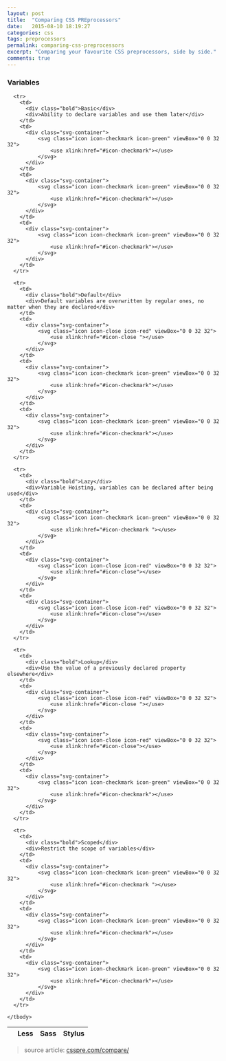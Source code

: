 ```yaml
---
layout: post
title:  "Comparing CSS PREprocessors"
date:   2015-08-10 18:19:27
categories: css
tags: preprocessors
permalink: comparing-css-preprocessors
excerpt: "Comparing your favourite CSS preprocessors, side by side."
comments: true
---
```

### Variables
<div class="table-container">
  <table class="pure-table pure-table-striped full-width blue-var">
    <thead>
      <tr>
        <th></th>
        <th>Less</th>
        <th>Sass</th>
        <th>Stylus</th>
      </tr>
    </thead>
    <tbody>

      <tr>
        <td>
          <div class="bold">Basic</div>
          <div>Ability to declare variables and use them later</div>
        </td>
        <td>
          <div class="svg-container">
              <svg class="icon icon-checkmark icon-green" viewBox="0 0 32 32">
                  <use xlink:href="#icon-checkmark"></use>
              </svg>
          </div>
        </td>
        <td>
          <div class="svg-container">
              <svg class="icon icon-checkmark icon-green" viewBox="0 0 32 32">
                  <use xlink:href="#icon-checkmark"></use>
              </svg>
          </div>
        </td>
        <td>
          <div class="svg-container">
              <svg class="icon icon-checkmark icon-green" viewBox="0 0 32 32">
                  <use xlink:href="#icon-checkmark"></use>
              </svg>
          </div>
        </td>
      </tr>

      <tr>
        <td>
          <div class="bold">Default</div>
          <div>Default variables are overwritten by regular ones, no matter when they are declared</div>
        </td>
        <td>
          <div class="svg-container">
              <svg class="icon icon-close icon-red" viewBox="0 0 32 32">
                  <use xlink:href="#icon-close "></use>
              </svg>
          </div>
        </td>
        <td>
          <div class="svg-container">
              <svg class="icon icon-checkmark icon-green" viewBox="0 0 32 32">
                  <use xlink:href="#icon-checkmark"></use>
              </svg>
          </div>
        </td>
        <td>
          <div class="svg-container">
              <svg class="icon icon-checkmark icon-green" viewBox="0 0 32 32">
                  <use xlink:href="#icon-checkmark"></use>
              </svg>
          </div>
        </td>
      </tr>

      <tr>
        <td>
          <div class="bold">Lazy</div>
          <div>Variable Hoisting, variables can be declared after being used</div>
        </td>
        <td>
          <div class="svg-container">
              <svg class="icon icon-checkmark icon-green" viewBox="0 0 32 32">
                  <use xlink:href="#icon-checkmark "></use>
              </svg>
          </div>
        </td>
        <td>
          <div class="svg-container">
              <svg class="icon icon-close icon-red" viewBox="0 0 32 32">
                  <use xlink:href="#icon-close"></use>
              </svg>
          </div>
        </td>
        <td>
          <div class="svg-container">
              <svg class="icon icon-close icon-red" viewBox="0 0 32 32">
                  <use xlink:href="#icon-close"></use>
              </svg>
          </div>
        </td>
      </tr>

      <tr>
        <td>
          <div class="bold">Lookup</div>
          <div>Use the value of a previously declared property elsewhere</div>
        </td>
        <td>
          <div class="svg-container">
              <svg class="icon icon-close icon-red" viewBox="0 0 32 32">
                  <use xlink:href="#icon-close "></use>
              </svg>
          </div>
        </td>
        <td>
          <div class="svg-container">
              <svg class="icon icon-close icon-red" viewBox="0 0 32 32">
                  <use xlink:href="#icon-close"></use>
              </svg>
          </div>
        </td>
        <td>
          <div class="svg-container">
              <svg class="icon icon-checkmark icon-green" viewBox="0 0 32 32">
                  <use xlink:href="#icon-checkmark"></use>
              </svg>
          </div>
        </td>
      </tr>

      <tr>
        <td>
          <div class="bold">Scoped</div>
          <div>Restrict the scope of variables</div>
        </td>
        <td>
          <div class="svg-container">
              <svg class="icon icon-checkmark icon-green" viewBox="0 0 32 32">
                  <use xlink:href="#icon-checkmark "></use>
              </svg>
          </div>
        </td>
        <td>
          <div class="svg-container">
              <svg class="icon icon-checkmark icon-green" viewBox="0 0 32 32">
                  <use xlink:href="#icon-checkmark"></use>
              </svg>
          </div>
        </td>
        <td>
          <div class="svg-container">
              <svg class="icon icon-checkmark icon-green" viewBox="0 0 32 32">
                  <use xlink:href="#icon-checkmark"></use>
              </svg>
          </div>
        </td>
      </tr>

    </tbody>
  </table>
</div>

> source article: <a href="http://csspre.com/compare/">csspre.com/compare/</a>
